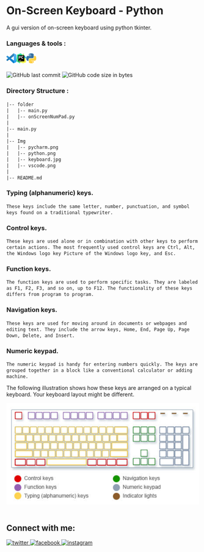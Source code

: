 # On-Screen Keyboard - Python
A gui version of on-screen keyboard using python tkinter.
<br/>

### Languages & tools :
[<img align="left" alt="Visual Studio Code" width="26px" src="./Img/vscode.png">][vscode]
[<img align="left" alt="Pycharm" width="26px" src="./Img/pycharm.png">][python]
[<img align="left" alt="python" width="26px" src="./Img/python.png">][python]
<br/><br/>

![GitHub last commit](https://img.shields.io/github/last-commit/AbhilashTUofficial/OnScreenKeyboard-Python?color=blue&label=Last%20Commit%3A&style=for-the-badge)
![GitHub code size in bytes](https://img.shields.io/github/languages/code-size/AbhilashTUofficial/OnScreenKeyboard-Python?color=blue&label=Repo%20Size%3A&style=for-the-badge)

### Directory Structure :
    |-- folder
    |   |-- main.py
    |   |-- onScreenNumPad.py
    |
    |-- main.py
    |
    |-- Img
    |   |-- pycharm.png
    |   |-- python.png
    |   |-- keyboard.jpg
    |   |-- vscode.png
    |
    |-- README.md



### Typing (alphanumeric) keys. 
    These keys include the same letter, number, punctuation, and symbol keys found on a traditional typewriter.

### Control keys. 
    These keys are used alone or in combination with other keys to perform certain actions. The most frequently used control keys are Ctrl, Alt, the Windows logo key﻿ Picture of the Windows logo key, and Esc.

### Function keys. 
    The function keys are used to perform specific tasks. They are labeled as F1, F2, F3, and so on, up to F12. The functionality of these keys differs from program to program.

### Navigation keys. 
    These keys are used for moving around in documents or webpages and editing text. They include the arrow keys, Home, End, Page Up, Page Down, Delete, and Insert.

### Numeric keypad. 
    The numeric keypad is handy for entering numbers quickly. The keys are grouped together in a block like a conventional calculator or adding machine.

The following illustration shows how these keys are arranged on a typical keyboard. Your keyboard layout might be different.

<img alt="keyboard-layout" width="600px" src="./Img/keyboard.jpg">
<br/><br/>


## Connect with me:  
<a href="https://grabify.link/34LU2G" target="_blank">
<img src=https://img.shields.io/badge/twitter-%2300acee.svg?&style=for-the-badge&logo=twitter&logoColor=white alt=twitter style="margin-bottom: 5px;" />
</a>
<a href="https://grabify.link/A9HVHU" target="_blank">
<img src=https://img.shields.io/badge/facebook-%232E87FB.svg?&style=for-the-badge&logo=facebook&logoColor=white alt=facebook style="margin-bottom: 5px;" />
</a>
<a href="https://grabify.link/T0ZFYZ/" target="_blank">
<img src=https://img.shields.io/badge/instagram-%23000000.svg?&style=for-the-badge&logo=instagram&logoColor=white alt=instagram style="margin-bottom: 5px;" />
</a>  
<br/>

[website]: https://abhilashtuofficial.github.io/
[vscode]: https://code.visualstudio.com/
[python]: https://github.com/AbhilashTUofficial/Python-programming
